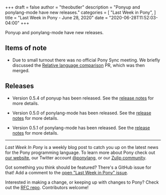 +++
draft = false
author = "theobutler"
description = "Ponyup and ponylang-mode have new releases."
categories = [
    "Last Week in Pony",
]
title = "Last Week in Pony - June 28, 2020"
date = "2020-06-28T11:52:03-04:00"
+++

Ponyup and ponylang-mode have new releases.

<!--more-->


## Items of note

- Due to small turnout there was no official Pony Sync meeting. We briefly discussed the [Relative language comparison](https://github.com/ponylang/ponylang-website/pull/590) PR, which was then merged.

## Releases

- Version 0.5.4 of ponyup has been released. See the [release notes](https://github.com/ponylang/ponyup/releases/tag/0.5.4) for more details.

- Version 0.5.0 of ponylang-mode has been released. See the [release notes](https://github.com/ponylang/ponylang-mode/releases/tag/0.5.0) for more details.

- Version 0.5.1 of ponylang-mode has been released. See the [release notes](https://github.com/ponylang/ponylang-mode/releases/tag/0.5.1) for more details.

___

_Last Week In Pony_ is a weekly blog post to catch you up on the latest news for the Pony programming language. To learn more about Pony check out [our website](https://ponylang.io), our Twitter account [@ponylang](https://twitter.com/ponylang), or our [Zulip community](https://ponylang.zulipchat.com).

Got something you think should be featured? There's a GitHub issue for that! Add a comment to the [open "Last Week in Pony" issue](https://github.com/ponylang/ponylang.github.io/issues?q=is%3Aissue+is%3Aopen+label%3Alast-week-in-pony).

Interested in making a change, or keeping up with changes to Pony? Check out the [RFC repo](https://github.com/ponylang/rfcs). Contributors welcome!

